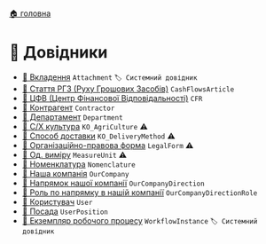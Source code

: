 ﻿[🏠 головна](../README.MD)

#  📘 Довідники

- [📘 Вкладення](./Attachment.md) `Attachment` `🏷️ Системний довідник`
- [📘 Стаття РГЗ (Руху Грошових Засобів)](./CashFlowsArticle.md) `CashFlowsArticle`
- [📘 ЦФВ (Центр Фінансової Відповідальності)](./CFR.md) `CFR`
- [📘 Контрагент](./Contractor.md) `Contractor`
- [📘 Департамент](./Department.md) `Department`
- [📘 С/Х культура](./KO_AgriCulture.md) `KO_AgriCulture` ⚠️
- [📘 Способ доставки](./KO_DeliveryMethod.md) `KO_DeliveryMethod` ⚠️
- [📘 Організаційно-правова форма](./LegalForm.md) `LegalForm` ⚠️
- [📘 Од. виміру](./MeasureUnit.md) `MeasureUnit` ⚠
- [📘 Номенклатура](./Nomenclature.md) `Nomenclature`
- [📘 Наша компанія](./OurCompany.md) `OurCompany`
- [📘 Напрямок нашої компанії](./OurCompanyDirection.md) `OurCompanyDirection`
- [📘 Роль по напрямку в нашій компанії](./OurCompanyDirectionRole.md) `OurCompanyDirectionRole`
- [📘 Користувач](./User.md) `User`
- [📘 Посада](./UserPosition.md) `UserPosition`
- [📘 Екземпляр робочого процесу](./WorkflowInstance.md) `WorkflowInstance` `🏷️ Системний довідник`